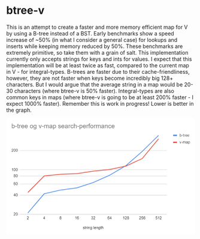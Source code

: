 # btree-v

This is an attempt to create a faster and more memory efficient map for V by using a B-tree instead of a BST. Early benchmarks show a speed increase of ~50% (in what I consider a general case) for lookups and inserts while keeping memory reduced by 50%. These benchmarks are extremely primitive, so take them with a grain of salt. This implementation currently only accepts strings for keys and ints for values. I expect that this implementation will be at least twice as fast, compared to the current map in V - for integral-types. B-trees are faster due to their cache-friendliness, however, they are not faster when keys become incredibly big 128+ characters. But I would argue that the average string in a map would be 20-30 characters (where btree-v is 50% faster). Integral-types are also common keys in maps (where btree-v is going to be at least 200% faster - I expect 1000% faster). Remember this is work in progress! Lower is better in the graph.

![Benchmark](/search.PNG)

